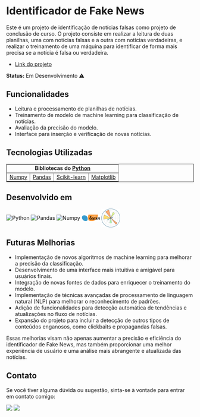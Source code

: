 # Identificador de Fake News

Este é um projeto de identificação de notícias falsas como projeto de conclusão de curso. 
O projeto consiste em realizar a leitura de duas planilhas, uma com notícias falsas e a outra com notícias verdadeiras, e realizar o treinamento de uma máquina para identificar de forma mais precisa se a notícia é falsa ou verdadeira.

- <a href="https://colab.research.google.com/drive/1ju1Qaehq30fAi1n84kKWIAJgNX-TfCWF">Link do projeto</a>

**Status:** Em Desenvolvimento ⚠

## Funcionalidades

- Leitura e processamento de planilhas de notícias.
- Treinamento de modelo de machine learning para classificação de notícias.
- Avaliação da precisão do modelo.
- Interface para inserção e verificação de novas notícias.

## Tecnologias Utilizadas

<table border="1">
  <tr>
    <td colspan="4" align="center"><b>Bibliotecas do <a href="https://www.python.org/">Python</a></b></td>
  </tr>
  <tr>
    <td><a href="https://numpy.org/">Numpy</a></td>
    <td><a href="https://pandas.pydata.org/">Pandas</a></td>
    <td><a href="https://scikit-learn.org/">Scikit-learn</a></td>
    <td><a href="https://matplotlib.org/">Matplotlib</a></td>
  </tr>
</table>

## Desenvolvido em

<div style="display: inline-block;">
  <img align="center" alt="Python" src="https://img.icons8.com/?size=50&id=13441&format=png&color=000000" width="50"/>
  <img align="center" alt="Pandas" src="https://img.icons8.com/?size=50&id=xSkewUSqtErH&format=png&color=000000" width="50"/>
  <img align="center" alt="Numpy" src="https://img.icons8.com/?size=50&id=aR9CXyMagKIS&format=png&color=000000" width="50"/>
  <img align="center" alt="Scikit-learn" src="https://raw.githubusercontent.com/andersonfs94/Identificador_Fake_News/main/icones/scikit-learn.png" width="50"/>
  <img align="center" alt="Matplotlib" src="https://raw.githubusercontent.com/andersonfs94/Identificador_Fake_News/e060b23e3dc0b714ba813391cc0baa294b27a96b/icones/matplotlib-seeklogo.svg" width="50"/>
</div>

## Futuras Melhorias

- Implementação de novos algoritmos de machine learning para melhorar a precisão da classificação.
- Desenvolvimento de uma interface mais intuitiva e amigável para usuários finais.
- Integração de novas fontes de dados para enriquecer o treinamento do modelo.
- Implementação de técnicas avançadas de processamento de linguagem natural (NLP) para melhorar o reconhecimento de padrões.
- Adição de funcionalidades para detecção automática de tendências e atualizações no fluxo de notícias.
- Expansão do projeto para incluir a detecção de outros tipos de conteúdos enganosos, como clickbaits e propagandas falsas.

Essas melhorias visam não apenas aumentar a precisão e eficiência do identificador de Fake News, mas também proporcionar uma melhor experiência de usuário e uma análise mais abrangente e atualizada das notícias.

## Contato

Se você tiver alguma dúvida ou sugestão, sinta-se à vontade para entrar em contato comigo:

[<img src="https://img.icons8.com/?size=55&id=13930&format=png&color=000000"/>](https://www.linkedin.com/in/anderson-santana94/) [<img src="https://img.icons8.com/?size=55&id=63777&format=png&color=000000"/>](https://github.com/andersonfs94?tab=repositories)
